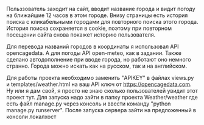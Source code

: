 Польззователь заходит на сайт, вводит название города и видит погоду на ближайшие 12 часов в этом городе. Внизу страницы есть история поиска с кликабельными городами для повторного поиска этого города. История поиска сохраняется в cookie, поэтому при повторном посещении сайта снова покажет историю пользователя.

Для перевода названий городов в координаты я использовал API opencagedata. А для погоды API open-meteo, как в задании.
Также сделано автодополнение при вводе города, но работают оно немного странно. Города можно искать как на русском, так и на английском.

Для работы проекта необходимо заменить "APIKEY" в файлах views.py и templates/weather.html на ваш API ключ от https://opencagedata.com. Ну или я дам свой, я просто не знаю сколько пользователей увидит этот проект тут. 
Для запуска надо зайти в папку проекта Weather/weather где есть файл manage.py через консоль и ввести команду "python manage.py runserver". После запуска сервера зайти на предложенный в консоли локалхост
